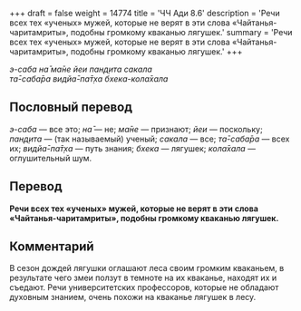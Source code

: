 +++
draft = false
weight = 14774
title = 'ЧЧ Ади 8.6'
description = 'Речи всех тех «ученых» мужей, которые не верят в эти слова «Чайтанья-чаритамриты», подобны громкому кваканью лягушек.'
summary = 'Речи всех тех «ученых» мужей, которые не верят в эти слова «Чайтанья-чаритамриты», подобны громкому кваканью лягушек.'
+++

_э-саба на̄ ма̄не йеи пан̣д̣ита сакала  
та̄-саба̄ра видйа̄-па̄т̣ха бхека-кола̄хала_

## Пословный перевод

_э_\-_саба_ — все это; _на̄_ — не; _ма̄не_ — признают; _йеи_ — поскольку; _пан̣д̣ита_ — (так называемый) ученый; _сакала_ — все; _та̄_\-_саба̄ра_ — всех их; _видйа̄_\-_па̄т̣ха_ — путь знания; _бхека_ — лягушек; _кола̄хала_ — оглушительный шум.

## Перевод

**Речи всех тех «ученых» мужей, которые не верят в эти слова «Чайтанья-чаритамриты», подобны громкому кваканью лягушек.**

## Комментарий

В сезон дождей лягушки оглашают леса своим громким кваканьем, в результате чего змеи ползут в темноте на их кваканье, находят их и съедают. Речи университетских профессоров, которые не обладают духовным знанием, очень похожи на кваканье лягушек в лесу.
